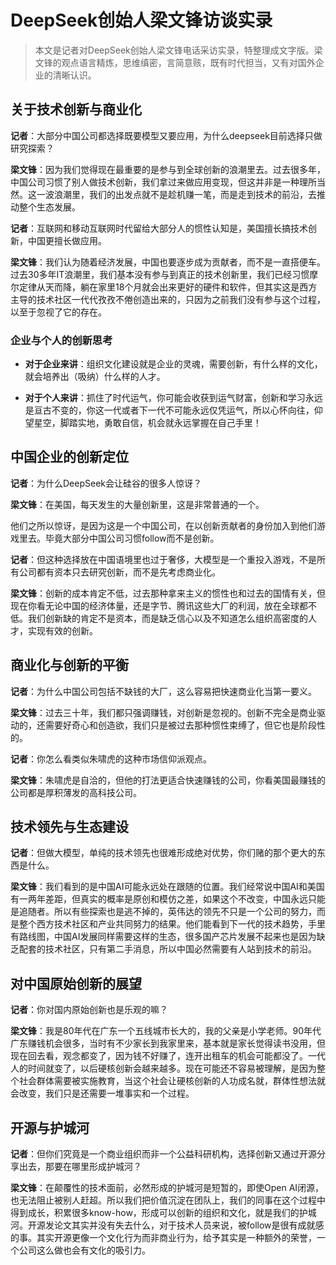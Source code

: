 # DeepSeek创始人梁文锋访谈实录

> 本文是记者对DeepSeek创始人梁文锋电话采访实录，特整理成文字版。梁文锋的观点语言精炼，思维缜密，言简意赅，既有时代担当，又有对国外企业的清晰认识。

## 关于技术创新与商业化

**记者**：大部分中国公司都选择既要模型又要应用，为什么deepseek目前选择只做研究探索？

**梁文锋**：因为我们觉得现在最重要的是参与到全球创新的浪潮里去。过去很多年，中国公司习惯了别人做技术创新，我们拿过来做应用变现，但这并非是一种理所当然。这一波浪潮里，我们的出发点就不是趁机赚一笔，而是走到技术的前沿，去推动整个生态发展。

**记者**：互联网和移动互联网时代留给大部分人的惯性认知是，美国擅长搞技术创新，中国更擅长做应用。

**梁文锋**：我们认为随着经济发展，中国也要逐步成为贡献者，而不是一直搭便车。过去30多年IT浪潮里，我们基本没有参与到真正的技术创新里，我们已经习惯摩尔定律从天而降，躺在家里18个月就会出来更好的硬件和软件，但其实这是西方主导的技术社区一代代孜孜不倦创造出来的，只因为之前我们没有参与这个过程，以至于忽视了它的存在。

### 企业与个人的创新思考

- **对于企业来讲**：组织文化建设就是企业的灵魂，需要创新，有什么样的文化，就会培养出（吸纳）什么样的人才。

- **对于个人来讲**：抓住了时代运气，你可能会收获到运气财富，创新和学习永远是亘古不变的，你这一代或者下一代不可能永远仅凭运气，所以心怀向往，仰望星空，脚踏实地，勇敢自信，机会就永远掌握在自己手里！

## 中国企业的创新定位

**记者**：为什么DeepSeek会让硅谷的很多人惊讶？

**梁文锋**：在美国，每天发生的大量创新里，这是非常普通的一个。

他们之所以惊讶，是因为这是一个中国公司，在以创新贡献者的身份加入到他们游戏里去。毕竟大部分中国公司习惯follow而不是创新。

**记者**：但这种选择放在中国语境里也过于奢侈，大模型是一个重投入游戏，不是所有公司都有资本只去研究创新，而不是先考虑商业化。

**梁文锋**：创新的成本肯定不低，过去那种拿来主义的惯性也和过去的国情有关，但现在你看无论中国的经济体量，还是字节、腾讯这些大厂的利润，放在全球都不低。我们创新缺的肯定不是资本，而是缺乏信心以及不知道怎么组织高密度的人才，实现有效的创新。

## 商业化与创新的平衡

**记者**：为什么中国公司包括不缺钱的大厂，这么容易把快速商业化当第一要义。

**梁文锋**：过去三十年，我们都只强调赚钱，对创新是忽视的。创新不完全是商业驱动的，还需要好奇心和创造欲，我们只是被过去那种惯性束缚了，但它也是阶段性的。

**记者**：你怎么看类似朱啸虎的这种市场信仰派观点。

**梁文锋**：朱啸虎是自洽的，但他的打法更适合快速赚钱的公司，你看美国最赚钱的公司都是厚积薄发的高科技公司。

## 技术领先与生态建设

**记者**：但做大模型，单纯的技术领先也很难形成绝对优势，你们赌的那个更大的东西是什么。

**梁文锋**：我们看到的是中国AI可能永远处在跟随的位置。我们经常说中国AI和美国有一两年差距，但真实的概率是原创和模仿之差，如果这个不改变，中国永远只能是追随者。所以有些探索也是逃不掉的，英伟达的领先不只是一个公司的努力，而是整个西方技术社区和产业共同努力的结果。他们能看到下一代的技术趋势，手里有路线图，中国AI发展同样需要这样的生态，很多国产芯片发展不起来也是因为缺乏配套的技术社区，只有第二手消息，所以中国必然需要有人站到技术的前沿。

## 对中国原始创新的展望

**记者**：你对国内原始创新也是乐观的嘛？

**梁文锋**：我是80年代在广东一个五线城市长大的，我的父亲是小学老师。90年代广东赚钱机会很多，当时有不少家长到我家里来，基本就是家长觉得读书没用，但现在回去看，观念都变了，因为钱不好赚了，连开出租车的机会可能都没了。一代人的时间就变了，以后硬核创新会越来越多。现在可能还不容易被理解，是因为整个社会群体需要被实施教育，当这个社会让硬核创新的人功成名就，群体性想法就会改变，我们只是还需要一堆事实和一个过程。

## 开源与护城河

**记者**：但你们究竟是一个商业组织而非一个公益科研机构，选择创新又通过开源分享出去，那要在哪里形成护城河？

**梁文锋**：在颠覆性的技术面前，必然形成的护城河是短暂的，即使Open AI闭源，也无法阻止被别人赶超。所以我们把价值沉淀在团队上，我们的同事在这个过程中得到成长，积累很多know-how，形成可以创新的组织和文化，就是我们的护城河。开源发论文其实并没有失去什么，对于技术人员来说，被follow是很有成就感的事。其实开源更像一个文化行为而非商业行为，给予其实是一种额外的荣誉，一个公司这么做也会有文化的吸引力。